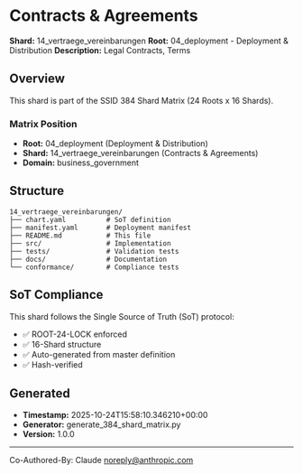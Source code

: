# Contracts & Agreements

**Shard:** 14_vertraege_vereinbarungen
**Root:** 04_deployment - Deployment & Distribution
**Description:** Legal Contracts, Terms

## Overview

This shard is part of the SSID 384 Shard Matrix (24 Roots x 16 Shards).

### Matrix Position
- **Root:** 04_deployment (Deployment & Distribution)
- **Shard:** 14_vertraege_vereinbarungen (Contracts & Agreements)
- **Domain:** business_government

## Structure

```
14_vertraege_vereinbarungen/
├── chart.yaml          # SoT definition
├── manifest.yaml       # Deployment manifest
├── README.md           # This file
├── src/                # Implementation
├── tests/              # Validation tests
├── docs/               # Documentation
└── conformance/        # Compliance tests
```

## SoT Compliance

This shard follows the Single Source of Truth (SoT) protocol:
- ✅ ROOT-24-LOCK enforced
- ✅ 16-Shard structure
- ✅ Auto-generated from master definition
- ✅ Hash-verified

## Generated

- **Timestamp:** 2025-10-24T15:58:10.346210+00:00
- **Generator:** generate_384_shard_matrix.py
- **Version:** 1.0.0

---

Co-Authored-By: Claude <noreply@anthropic.com>

